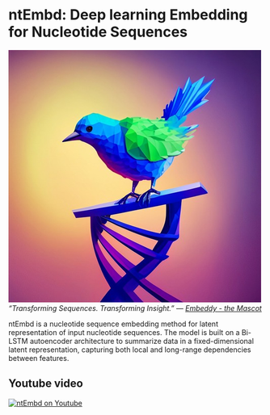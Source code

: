 # ntEmbd: Deep learning Embedding for Nucleotide Sequences

![Embeddy](assets/ntEmbd_logo_mascot.png)
<br/>*“Transforming Sequences. Transforming Insight.” — [Embeddy - the Mascot](https://www.saberhq.com/blog/ntembd)*

ntEmbd is a nucleotide sequence embedding method for latent representation of input nucleotide sequences. The model is built on a Bi-LSTM autoencoder architecture to summarize data in a fixed-dimensional latent representation, capturing both local and long-range dependencies between features.

## Youtube video

[![ntEmbd on Youtube](https://img.youtube.com/vi/nToreGP8Jd8/0.jpg)](https://www.youtube.com/watch?v=nToreGP8Jd8)
